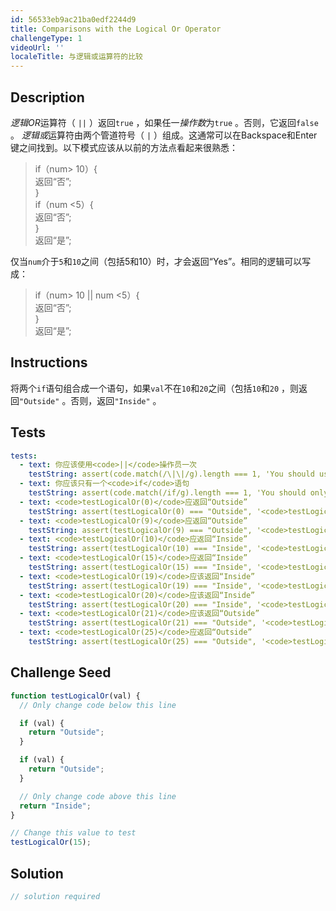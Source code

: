 ```yaml
---
id: 56533eb9ac21ba0edf2244d9
title: Comparisons with the Logical Or Operator
challengeType: 1
videoUrl: ''
localeTitle: 与逻辑或运算符的比较
---
```


## Description
<section id="description"> <dfn>逻辑OR</dfn>运算符（ <code>||</code> ）返回<code>true</code> ，如果任一<dfn>操作数</dfn>为<code>true</code> 。否则，它返回<code>false</code> 。 <dfn>逻辑或</dfn>运算符由两个管道符号（ <code>|</code> ）组成。这通常可以在Backspace和Enter键之间找到。以下模式应该从以前的方法点看起来很熟悉： <blockquote> if（num&gt; 10）{ <br>返回“否”; <br> } <br> if（num &lt;5）{ <br>返回“否”; <br> } <br>返回“是”; </blockquote>仅当<code>num</code>介于<code>5</code>和<code>10</code>之间（包括5和10）时，才会返回“Yes”。相同的逻辑可以写成： <blockquote> if（num&gt; 10 || num &lt;5）{ <br>返回“否”; <br> } <br>返回“是”; </blockquote></section>

## Instructions
<section id="instructions">将两个<code>if</code>语句组合成一个语句，如果<code>val</code>不在<code>10</code>和<code>20</code>之间（包括<code>10</code>和<code>20</code> ，则返回<code>&quot;Outside&quot;</code> 。否则，返回<code>&quot;Inside&quot;</code> 。 </section>

## Tests
<section id='tests'>

```yml
tests:
  - text: 你应该使用<code>||</code>操作员一次
    testString: assert(code.match(/\|\|/g).length === 1, 'You should use the <code>||</code> operator once');
  - text: 你应该只有一个<code>if</code>语句
    testString: assert(code.match(/if/g).length === 1, 'You should only have one <code>if</code> statement');
  - text: <code>testLogicalOr(0)</code>应返回“Outside”
    testString: assert(testLogicalOr(0) === "Outside", '<code>testLogicalOr(0)</code> should return "Outside"');
  - text: <code>testLogicalOr(9)</code>应返回“Outside”
    testString: assert(testLogicalOr(9) === "Outside", '<code>testLogicalOr(9)</code> should return "Outside"');
  - text: <code>testLogicalOr(10)</code>应返回“Inside”
    testString: assert(testLogicalOr(10) === "Inside", '<code>testLogicalOr(10)</code> should return "Inside"');
  - text: <code>testLogicalOr(15)</code>应返回“Inside”
    testString: assert(testLogicalOr(15) === "Inside", '<code>testLogicalOr(15)</code> should return "Inside"');
  - text: <code>testLogicalOr(19)</code>应该返回“Inside”
    testString: assert(testLogicalOr(19) === "Inside", '<code>testLogicalOr(19)</code> should return "Inside"');
  - text: <code>testLogicalOr(20)</code>应该返回“Inside”
    testString: assert(testLogicalOr(20) === "Inside", '<code>testLogicalOr(20)</code> should return "Inside"');
  - text: <code>testLogicalOr(21)</code>应该返回“Outside”
    testString: assert(testLogicalOr(21) === "Outside", '<code>testLogicalOr(21)</code> should return "Outside"');
  - text: <code>testLogicalOr(25)</code>应返回“Outside”
    testString: assert(testLogicalOr(25) === "Outside", '<code>testLogicalOr(25)</code> should return "Outside"');

```

</section>

## Challenge Seed
<section id='challengeSeed'>

<div id='js-seed'>

```js
function testLogicalOr(val) {
  // Only change code below this line

  if (val) {
    return "Outside";
  }

  if (val) {
    return "Outside";
  }

  // Only change code above this line
  return "Inside";
}

// Change this value to test
testLogicalOr(15);

```

</div>



</section>

## Solution
<section id='solution'>

```js
// solution required
```
</section>
